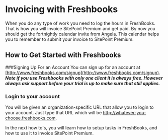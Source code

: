 # Invoicing with Freshbooks

When you do any type of work you need to log the hours in FreshBooks. That is how you will invoice SitePoint Premium and get paid. By now you should get the fortnightly calendar invite from Angela. This calendar helps you to remember to submit your invoice to SitePoint Premium.

## How to Get Started with Freshbooks

###Signing Up For an Account
You can sign up for an account at [http://www.freshbooks.com/signup](http://www.freshbooks.com/signup).
   **_Note if you use Freshbooks with only one client it is always free. However always ask support before your trial is up to make sure that still applies._**

### Login to your account

You will be given an organization-specific URL that allow you to login to your account. Just type that URL which will be http://whatever-you-choose.freshbooks.com.

In the next how to's, you will learn how to setup tasks in FreshBooks, and how to use it to invoice SitePoint Premium.
